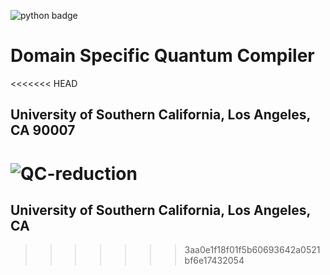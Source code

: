 ![python badge](https://img.shields.io/badge/python-3.4%2C%203.5%2C%203.6-brightgreen.svg)
# Domain Specific Quantum Compiler 
<<<<<<< HEAD
## University of Southern California, Los Angeles, CA 90007

![QC-reduction](https://github.com/sgulania/DSQC/Qcircuit.gif)
=======
## University of Southern California, Los Angeles, CA 
>>>>>>> 3aa0e1f18f01f5b60693642a0521bf6e17432054
